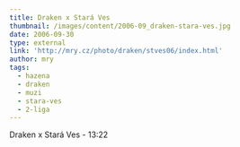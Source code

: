 ```yaml
---
title: Draken x Stará Ves
thumbnail: /images/content/2006-09_draken-stara-ves.jpg
date: 2006-09-30
type: external
link: 'http://mry.cz/photo/draken/stves06/index.html'
author: mry
tags:
  - hazena
  - draken
  - muzi
  - stara-ves
  - 2-liga
---
```

Draken x Stará Ves - 13:22
